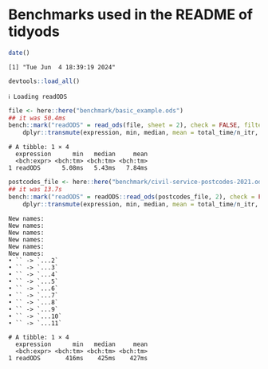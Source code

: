 # Benchmarks used in the README of tidyods


``` r
date()
```

    [1] "Tue Jun  4 18:39:19 2024"

``` r
devtools::load_all()
```

    ℹ Loading readODS

``` r
file <- here::here("benchmark/basic_example.ods")
## it was 50.4ms
bench::mark("readODS" = read_ods(file, sheet = 2), check = FALSE, filter_gc = FALSE, iterations = 20) |>
    dplyr::transmute(expression, min, median, mean = total_time/n_itr, n_itr)
```

    # A tibble: 1 × 4
      expression      min   median     mean
      <bch:expr> <bch:tm> <bch:tm> <bch:tm>
    1 readODS      5.08ms   5.43ms   7.84ms

``` r
postcodes_file <- here::here("benchmark/civil-service-postcodes-2021.ods")
## it was 13.7s
bench::mark("readODS" = readODS::read_ods(postcodes_file, 2), check = FALSE, filter_gc = FALSE, iterations = 5) |>
    dplyr::transmute(expression, min, median, mean = total_time/n_itr, n_itr)
```

    New names:
    New names:
    New names:
    New names:
    New names:
    New names:
    • `` -> `...2`
    • `` -> `...3`
    • `` -> `...4`
    • `` -> `...5`
    • `` -> `...6`
    • `` -> `...7`
    • `` -> `...8`
    • `` -> `...9`
    • `` -> `...10`
    • `` -> `...11`

    # A tibble: 1 × 4
      expression      min   median     mean
      <bch:expr> <bch:tm> <bch:tm> <bch:tm>
    1 readODS       416ms    425ms    427ms
